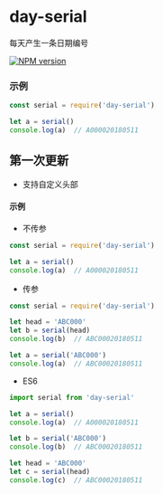 # day-serial
每天产生一条日期编号

[![NPM version][npm-image]][npm-url]

### 示例

```javascript
const serial = require('day-serial')

let a = serial()
console.log(a)	// A000020180511
```

## 第一次更新

* 支持自定义头部

#### 示例

* 不传参
```javascript
const serial = require('day-serial')

let a = serial()
console.log(a)	// A000020180511
```

* 传参
```javascript
const serial = require('day-serial')

let head = 'ABC000'
let b = serial(head)
console.log(b)	// ABC00020180511

let a = serial('ABC000')
console.log(a)	// ABC00020180511
```

* ES6
```javascript
import serial from 'day-serial'

let a = serial()
console.log(a)	// A000020180511

let b = serial('ABC000')
console.log(b)	// ABC00020180511

let head = 'ABC000'
let c = serial(head)
console.log(c)	// ABC00020180511
```

[npm-image]: https://img.shields.io/npm/v/day-serial.svg?style=flat-square
[npm-url]: https://www.npmjs.com/package/day-serial